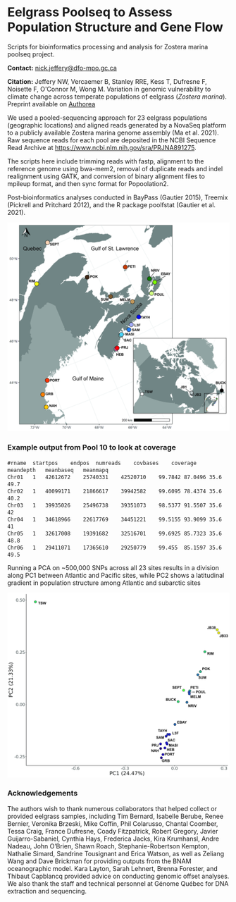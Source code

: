 # Eelgrass Poolseq to Assess Population Structure and Gene Flow
Scripts for bioinformatics processing and analysis for Zostera marina poolseq project. 

__Contact:__      nick.jeffery@dfo-mpo.gc.ca

__Citation:__       Jeffery NW, Vercaemer B, Stanley RRE, Kess T, Dufresne F, Noisette F, O'Connor M, Wong M. Variation in genomic vulnerability to climate change across temperate populations of eelgrass                     (_Zostera marina_). Preprint available on [Authorea](https://www.authorea.com/users/572850/articles/617513-variation-in-genomic-vulnerability-to-climate-change-across-temperate-populations-of-eelgrass-zostera-marina)


We used a pooled-sequencing approach for 23 eelgrass populations (geographic locations) and aligned reads generated by a NovaSeq platform to a publicly available Zostera marina genome assembly (Ma et al. 2021).  
Raw sequence reads for each pool are deposited in the NCBI Sequence Read Archive at https://www.ncbi.nlm.nih.gov/sra/PRJNA891275.


The scripts here include trimming reads with fastp, alignment to the reference genome using bwa-mem2, removal of duplicate reads and indel realignment using GATK, and conversion of binary alignment files to mpileup format, and then sync format for Popoolation2. 

Post-bioinformatics analyses conducted in BayPass (Gautier 2015), Treemix (Pickrell and Pritchard 2012), and the R package poolfstat (Gautier et al. 2021). 

![Sample sites](https://github.com/NickJeff13/Eelgrass_Poolseq/blob/main/Figures/SubmissionFigures/Figure1_tonal-01.jpg)

### Example output from Pool 10 to look at coverage
```
#rname	startpos	endpos	numreads	covbases	coverage	meandepth	meanbaseq	meanmapq
Chr01	1	42612672	25740331	42520710	99.7842	87.0496	35.6	49.7
Chr02	1	40099171	21866617	39942582	99.6095	78.4374	35.6	40.2
Chr03	1	39935026	25496738	39351073	98.5377	91.5507	35.6	42
Chr04	1	34618966	22617769	34451221	99.5155	93.9099	35.6	41
Chr05	1	32617008	19391682	32516701	99.6925	85.7323	35.6	48.8
Chr06	1	29411071	17365610	29250779	99.455	85.1597	35.6	49.5

```

Running a PCA on ~500,000 SNPs across all 23 sites results in a division along PC1 between Atlantic and Pacific sites, while PC2 shows a latitudinal gradient in population structure among Atlantic and subarctic sites

![Principal Components Analysis of Allele Frequencies](https://github.com/NickJeff13/Eelgrass_Poolseq/blob/main/Figures/SubmissionFigures/PCAs/PCA%20-%20all%20labeled-01.jpg)


### Acknowledgements  
The authors wish to thank numerous collaborators that helped collect or provided eelgrass samples, including Tim Bernard, Isabelle Berube, Renee Bernier, Veronika Brzeski, Mike Coffin, Phil Colarusso, Chantal Coomber, Tessa Craig, France Dufresne, Coady Fitzpatrick, Robert Gregory, Javier Guijarro-Sabaniel, Cynthia Hays, Frederica Jacks, Kira Krumhansl, Andre Nadeau, John O’Brien, Shawn Roach, Stephanie-Robertson Kempton, Nathalie Simard, Sandrine Tousignant and Erica Watson, as well as Zeliang Wang and Dave Brickman for providing outputs from the BNAM oceanographic model. Kara Layton, Sarah Lehnert, Brenna Forester, and Thibaut Capblancq provided advice on conducting genomic offset analyses. We also thank the staff and technical personnel at Génome Québec for DNA extraction and sequencing. 

